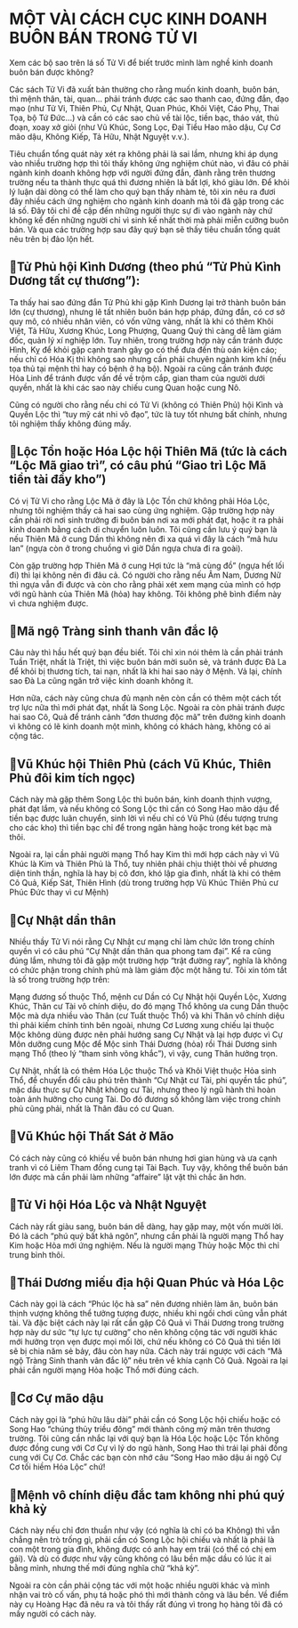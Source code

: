 # MỘT VÀI CÁCH CỤC KINH DOANH BUÔN BÁN TRONG TỬ VI 
Xem các bộ sao trên lá số Tử Vi để biết trước mình làm nghề kinh doanh buôn bán được không?

Các sách Tử Vi đã xuất bản thường cho rằng muốn kinh doanh, buôn bán, thì mệnh thân, tài, quan… phải tránh được các sao thanh cao, đứng đắn, đạo mạo (như Tử Vi, Thiên Phủ, Cự Nhật, Quan Phúc, Khôi Việt, Cáo Phụ, Thai Tọa, bộ Tứ Đức…) và cần có các sao chủ về tài lộc, tiền bạc, tháo vát, thủ đoạn, xoay xở giỏi (như Vũ Khúc, Song Lọc, Đại Tiểu Hao mão dậu, Cự Cơ mão dậu, Không Kiếp, Tả Hữu, Nhật Nguyệt v.v.).

Tiêu chuẩn tổng quát này xét ra không phải là sai lầm, nhưng khi áp dụng vào nhiều trường hợp thì tôi thấy không ứng nghiệm chút nào, vì đâu có phải ngành kinh doanh không hợp với người đứng đắn, đành rằng trên thương trường nếu ta thành thực quá thì đương nhiên là bất lợi, khó giàu lớn. Để khỏi lý luận dài dòng có thể làm cho quý bạn thấy nhàm tẻ, tôi xin nêu ra đươi đây nhiều cách ứng nghiệm cho ngành kinh doanh mà tôi đã gặp trong các lá số. Đây tôi chỉ đề cập đến những người thực sự đi vào ngành này chứ không kể đến những người chỉ vì sinh kế nhất thời mà phải miễn cưỡng buôn bán. Và qua các trường hợp sau đây quý bạn sẽ thấy tiêu chuẩn tổng quát nêu trên bị đảo lộn hết.

## 🛑Tử Phủ hội Kình Dương (theo phú “Tử Phủ Kình Dương tất cự thương”):
Ta thấy hai sao đứng đắn Tử Phủ khi gặp Kình Dương lại trở thành buôn bán lớn (cự thương), nhưng lẽ tất nhiên buôn bán hợp pháp, đứng đắn, có cơ sở quy mô, có nhiều nhân viên, có vốn vững vàng, nhất là khi có thêm Khôi Việt, Tả Hữu, Xương Khúc, Long Phượng, Quang Quý thì càng dễ làm giám đốc, quản lý xí nghiệp lớn. Tuy nhiên, trong trường hợp này cần tránh được Hình, Kỵ để khỏi gặp cạnh tranh gây go có thể đưa đến thù oán kiện cáo; nếu chỉ có Hóa Kị thì không sao nhưng cần phải chuyên ngành kim khí (nếu tọa thủ tại mệnh thì hay có bệnh ở hạ bộ). Ngoài ra cũng cần tránh được Hỏa Linh để tránh được vấn đề về trộm cắp, gian tham của người dưới quyền, nhất là khi các sao này chiếu cung Quan hoặc cung Nô.

Cũng có người cho rằng nếu chi có Tử Vi (không có Thiên Phủ) hội Kình và Quyền Lộc thì “tuy mỹ cát nhi vô đạo”, tức là tuy tốt nhưng bất chính, nhưng tôi nghiệm thấy không đúng mấy.

## 🛑Lộc Tồn hoặc Hóa Lộc hội Thiên Mã (tức là cách “Lộc Mã giao trì”, có câu phú “Giao trì Lộc Mã tiền tài đầy kho”)
Có vị Tử Vi cho rằng Lộc Mã ở đây là Lộc Tồn chứ không phải Hóa Lộc, nhưng tôi nghiệm thấy cả hai sao cùng ứng nghiệm. Gặp trường hợp này cần phải rời nơi sinh trưởng đi buôn bán nơi xa mới phát đạt, hoặc ít ra phải kinh doanh bằng cách di chuyển luôn luôn. Tôi cũng cần lưu ý quý bạn là nếu Thiên Mã ở cung Dần thì không nên đi xa quá vì đây là cách “mã hưu lan” (ngựa còn ở trong chuồng vì giờ Dần ngựa chưa đi ra goài).

Còn gặp trường hợp Thiên Mã ở cung Hợi tức là “mã cùng đồ” (ngựa hết lối đi) thì lại không nên đi đâu cả. Có người cho rằng nếu Âm Nam, Dương Nữ thì ngựa vẫn đi được và còn cho rằng phải xét xem mạng của mình có hợp với ngũ hành của Thiên Mã (hỏa) hay không. Tôi không phê bình điểm này vì chưa nghiệm được.

## 🛑Mã ngộ Tràng sinh thanh vân đắc lộ
Câu này thì hầu hết quý bạn đều biết. Tôi chỉ xin nói thêm là cần phải tránh Tuần Triệt, nhất là Triệt, thì việc buôn bán mời suôn sẻ,
và tránh được Đà La để khỏi bị thương tích, tai nạn, nhất là khi hai sao này ở Mệnh. Vả lại, chính sao Đà La cũng ngăn trở việc kinh doanh không ít.

Hơn nữa, cách này cũng chưa đủ mạnh nên còn cần có thêm một cách tốt trợ lực nữa thì mới phát đạt, nhất là Song Lộc. Ngoài ra còn phải tránh được hai sao Cô, Quả để tránh cảnh “đơn thương độc mã” trên đường kinh doanh vì không có lẽ kinh doanh một mình, không có khách hàng, không có ai cộng tác.

## 🛑Vũ Khúc hội Thiên Phủ (cách Vũ Khúc, Thiên Phủ đôi kim tích ngọc)
Cách này mà gặp thêm Song Lộc thì buôn bán, kinh doanh thịnh vượng, phát đạt lắm, và nếu không có Song Lộc thì cần có Song Hao mão dậu để tiền bạc được luân chuyển, sinh lời vì nếu chỉ có Vũ Phủ (đều tượng trưng cho các kho) thì tiền bạc chỉ để trong ngân hàng hoặc trong két bạc mà thôi.

Ngoài ra, lại cần phải người mạng Thổ hay Kim thì mới hợp cách này vì Vũ Khúc là Kim và Thiên Phủ là Thổ, tuy nhiên phải chịu thiệt thòi về phương diện tinh thần, nghĩa là hay bị cô đơn, khó lập gia đình, nhất là khi có thêm Cô Quả, Kiếp Sát, Thiên Hình (dù trong trường hợp Vũ Khúc Thiên Phủ cư Phúc Đức thay vì cư Mệnh)

## 🛑Cự Nhật dần thân
Nhiều thầy Tử Vi nói rằng Cự Nhật cư mạng chỉ làm chức lớn trong chính quyền vì có câu phú “Cự Nhật dần thân qua phong tam đại”. Kể ra cũng đúng lắm, nhưng tôi đã gặp một trường hợp “trật đường ray”, nghĩa là không có chức phận trong chính phủ mà làm giám độc một hãng tư. Tôi xin tóm tắt là số trong trường hợp trên:

Mạng đương số thuộc Thổ, mệnh cư Dần có Cự Nhật hội Quyền Lộc, Xương Khúc, Thân cư Tài vô chính diệu, do đó mạng Thổ không ưa cung Dần thuộc Mộc mà dựa nhiều vào Thân (cư Tuất thuộc Thổ) và khi Thân vô chính diệu thì phải kiếm chính tinh bên ngoài, nhưng Cơ Lương xung chiếu lại thuộc Mộc không dùng được nên phải hướng sang Cự Nhật và lại hợp được vì Cự Môn dưỡng cung Mộc để Mộc sinh Thái Dương (hỏa) rồi Thái Dương sinh mạng Thổ (theo lý “tham sinh võng khắc”), vì vậy, cung Thân hưởng trọn.

Cự Nhật, nhất là có thêm Hóa Lộc thuộc Thổ và Khôi Việt thuộc Hỏa sinh Thổ, để chuyển đổi câu phú trên thành “Cự Nhật cư Tài, phi quyền tắc phú”, mặc dầu thực sự Cự Nhật không cư Tài, nhưng theo lý ngũ hành thì hoàn toàn ảnh hưởng cho cung Tài. Do đó đương số không làm việc trong chính phủ cũng phải, nhất là Thân đâu có cư Quan.

## 🛑Vũ Khúc hội Thất Sát ở Mão
Có cách này cũng có khiếu về buôn bán nhưng hơi gian hùng và ưa cạnh tranh vì có Liêm Tham đồng cung tại Tài Bạch. Tuy vậy, không thể buôn bán lớn được mà cần phải làm
những “affaire” lặt vặt thì chắc ăn hơn.

## 🛑Tử Vi hội Hóa Lộc và Nhật Nguyệt
Cách này rất giàu sang, buôn bán dễ dàng, hay gặp may, một vốn mười lời. Đó là cách “phú quý bất khả ngôn”, nhưng cần phải là người mạng Thổ hay Kim hoặc Hỏa mới ứng nghiệm.
Nếu là người mạng Thủy hoặc Mộc thì chỉ trung bình thôi.

## 🛑Thái Dương miếu địa hội Quan Phúc và Hóa Lộc
Cách này gọi là cách “Phúc lộc hà sa” nên đương nhiên làm ăn, buôn bán thịnh vượng không thể tưởng tượng được, nhiều khi ngồi chơi cũng vẫn phát tài.
Và đặc biệt cách này lại rất cần gặp Cô Quả vì Thái Dương trong trường hợp này dư sức “tự lực tự cường” cho nên không cộng tác với người khác mới hưởng trọn vẹn được mọi mối lời, chứ nếu không có Cô Quả thì tiền lời sẽ bị chia năm sẻ bảy, đâu còn hay nữa. Cách này trái ngược với cách “Mã ngộ Tràng Sinh thanh vân đắc lộ” nêu trên về khía cạnh Cô Quả. Ngoài ra lại phải cần người mạng Hỏa hoặc Thổ mới đúng cách.

## 🛑Cơ Cự mão dậu
Cách này gọi là “phú hữu lâu dài” phải cần có Song Lộc hội chiếu hoặc có Song Hao “chúng thủy triều đông” mới thành công mỹ mãn trên thương trường.
Tôi cũng cần nhắc lại với quý bạn là Hóa Lộc hoặc Lộc Tồn không được đồng cung với Cơ Cự vì lý do ngũ hành, Song Hao thì trái lại phải đồng cung với Cự Cơ. Chắc các bạn còn nhớ câu “Song Hao mão dậu ái ngộ Cự Cơ tối hiềm Hóa Lộc” chứ!

## 🛑Mệnh vô chính diệu đắc tam không nhi phú quý khả kỳ
Cách này nếu chỉ đơn thuần như vậy (có nghĩa là chỉ có ba Không) thì vẫn chẳng nên trò trống gì, phải cần có Song Lộc hội chiếu và nhất là phải là con một trong gia đình, không được có anh hay em trái (có thể có chị em gái). Và dù có được như vậy cũng không có lâu bền mặc dầu có lúc ít ai bằng mình, nhưng thế mới đúng nghĩa chữ “khả kỳ”.

Ngoài ra còn cần phải cộng tác với một hoặc nhiều người khác và mình nhận vai trò cố vấn, phụ tá hoặc phó thì mới thành công và lâu bền. Về điểm này cụ Hoàng Hạc đã nêu ra và tôi thấy rất đúng vì trong họ hàng tôi đã có mấy người có cách này.

